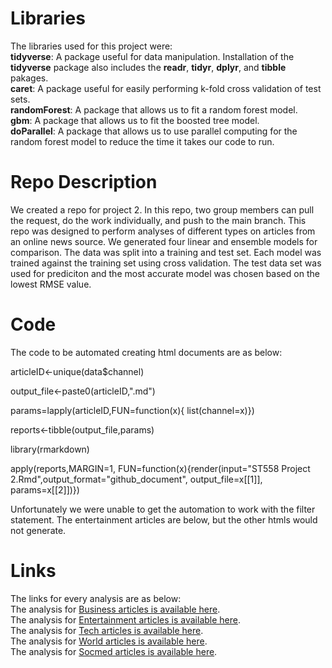 # Libraries

The libraries used for this project were:   
**tidyverse**: A package useful for data manipulation.  Installation of the **tidyverse** package also includes the **readr**, **tidyr**, **dplyr**, and **tibble** pakages.      
**caret**: A package useful for easily performing k-fold cross validation of test sets.  
**randomForest**: A package that allows us to fit a random forest model.  
**gbm**: A package that allows us to fit the boosted tree model.  
**doParallel**: A package that allows us to use parallel computing for the random forest model to reduce the time it takes our code to run.    

# Repo Description

We created a repo for project 2. In this repo,  two group members can pull the request, do the work individually, and push to the main branch. This repo was designed to perform analyses of different types on articles from an online news source.  We generated four linear and ensemble models for comparison.  The data was split into a training and test set.  Each model was trained against the training set using cross validation.  The test data set was used for prediciton and the most accurate model was chosen based on the lowest RMSE value.  

# Code 

The code to be automated creating html documents are as below:

articleID<-unique(data$channel)

output_file<-paste0(articleID,".md")

params=lapply(articleID,FUN=function(x){ list(channel=x)})

reports<-tibble(output_file,params)

library(rmarkdown)

apply(reports,MARGIN=1, FUN=function(x){render(input="ST558 Project 2.Rmd",output_format="github_document", output_file=x[[1]], params=x[[2]])})

Unfortunately we were unable to get the automation to work with the filter statement.  The entertainment articles are below, but the other htmls would not generate.  

# Links
The links for every analysis are as below:  
The analysis for [Business articles is available here](bus.html).  
The analysis for [Entertainment articles is available here](entertainment.html).  
The analysis for [Tech articles is available here](tech.html).  
The analysis for [World articles is available here](world.html).  
The analysis for [Socmed articles is available here](socmed.html).  




